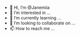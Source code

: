 - 👋 Hi, I’m @Janemiia
- 👀 I’m interested in ...
- 🌱 I’m currently learning ...
- 💞️ I’m looking to collaborate on ...
- 📫 How to reach me ...

<!---
Janemiia/Janemiia is a ✨ special ✨ repository because its `README.md` (this file) appears on your GitHub profile.
You can click the Preview link to take a look at your changes.
--->
